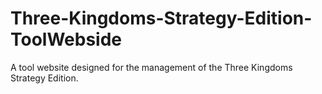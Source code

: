 # Three-Kingdoms-Strategy-Edition-ToolWebside
A tool website designed for the management of the Three Kingdoms Strategy Edition.
